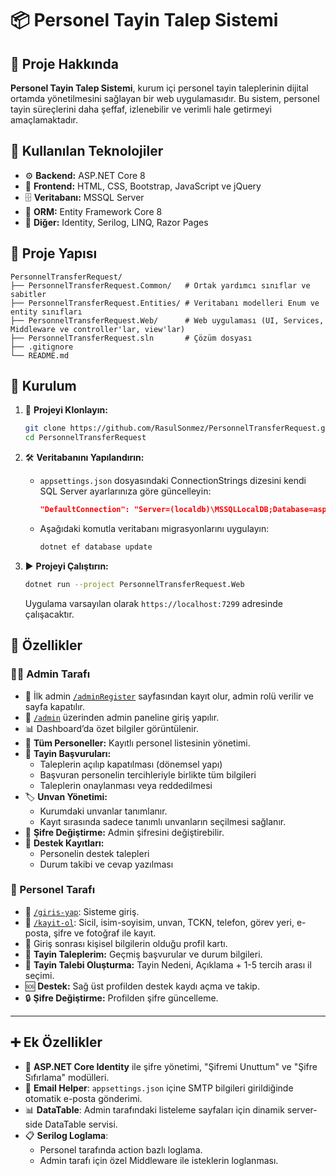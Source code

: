 # 📦 Personel Tayin Talep Sistemi

## 📌 Proje Hakkında

**Personel Tayin Talep Sistemi**, kurum içi personel tayin taleplerinin dijital ortamda yönetilmesini sağlayan bir web uygulamasıdır. Bu sistem, personel tayin süreçlerini daha şeffaf, izlenebilir ve verimli hale getirmeyi amaçlamaktadır.

## 🧰 Kullanılan Teknolojiler

- ⚙️ **Backend:** ASP.NET Core 8
- 🎨 **Frontend:** HTML, CSS, Bootstrap, JavaScript ve jQuery
- 🗄️ **Veritabanı:** MSSQL Server
- 🔄 **ORM:** Entity Framework Core 8
- 🧩 **Diğer:** Identity, Serilog, LINQ, Razor Pages

## 📁 Proje Yapısı

```
PersonnelTransferRequest/
├── PersonnelTransferRequest.Common/   # Ortak yardımcı sınıflar ve sabitler
├── PersonnelTransferRequest.Entities/ # Veritabanı modelleri Enum ve entity sınıfları
├── PersonnelTransferRequest.Web/      # Web uygulaması (UI, Services, Middleware ve controller'lar, view'lar)
├── PersonnelTransferRequest.sln       # Çözüm dosyası
├── .gitignore
└── README.md
```

## 🚀 Kurulum

1. 🧬 **Projeyi Klonlayın:**

   ```bash
   git clone https://github.com/RasulSonmez/PersonnelTransferRequest.git
   cd PersonnelTransferRequest
   ```

2. 🛠️ **Veritabanını Yapılandırın:**

   - `appsettings.json` dosyasındaki ConnectionStrings dizesini kendi SQL Server ayarlarınıza göre güncelleyin:

     ```json
     "DefaultConnection": "Server=(localdb)\MSSQLLocalDB;Database=aspnet-PersonnelTransferRequestAppDB;Trusted_Connection=True;MultipleActiveResultSets=true"
     ```

   - Aşağıdaki komutla veritabanı migrasyonlarını uygulayın:

     ```bash
     dotnet ef database update
     ```

3. ▶️ **Projeyi Çalıştırın:**

   ```bash
   dotnet run --project PersonnelTransferRequest.Web
   ```

   Uygulama varsayılan olarak `https://localhost:7299` adresinde çalışacaktır.

## 🧪 Özellikler

### 👨‍💼 Admin Tarafı

- 🔐 İlk admin [`/adminRegister`](https://localhost:7299/adminRegister) sayfasından kayıt olur, admin rolü verilir ve sayfa kapatılır.
- 🧭 [`/admin`](https://localhost:7299/admin) üzerinden admin paneline giriş yapılır.
- 📊 Dashboard’da özet bilgiler görüntülenir.
- 👥 **Tüm Personeller:** Kayıtlı personel listesinin yönetimi.
- 📁 **Tayin Başvuruları:**
  - Taleplerin açılıp kapatılması (dönemsel yapı)
  - Başvuran personelin tercihleriyle birlikte tüm bilgileri
  - Taleplerin onaylanması veya reddedilmesi
- 🏷️ **Unvan Yönetimi:**
  - Kurumdaki unvanlar tanımlanır.
  - Kayıt sırasında sadece tanımlı unvanların seçilmesi sağlanır.
- 🔑 **Şifre Değiştirme:** Admin şifresini değiştirebilir.
- 💬 **Destek Kayıtları:**
  - Personelin destek talepleri
  - Durum takibi ve cevap yazılması

### 👤 Personel Tarafı

- 🔐 [`/giris-yap`](https://localhost:7299/giris-yap): Sisteme giriş.
- 📝 [`/kayit-ol`](https://localhost:7299/kayit-ol): Sicil, isim-soyisim, unvan, TCKN, telefon, görev yeri, e-posta, şifre ve fotoğraf ile kayıt.
- 🪪 Giriş sonrası kişisel bilgilerin olduğu profil kartı.
- 📄 **Tayin Taleplerim:** Geçmiş başvurular ve durum bilgileri.
- 📨 **Tayin Talebi Oluşturma:** Tayin Nedeni, Açıklama + 1-5 tercih arası il seçimi.
- 🆘 **Destek:** Sağ üst profilden destek kaydı açma ve takip.
- 🔒 **Şifre Değiştirme:** Profilden şifre güncelleme.

---

## ➕ Ek Özellikler

- 🔐 **ASP.NET Core Identity** ile şifre yönetimi, "Şifremi Unuttum" ve "Şifre Sıfırlama" modülleri.
- 📧 **Email Helper**: `appsettings.json` içine SMTP bilgileri girildiğinde otomatik e-posta gönderimi.
- 📊 **DataTable**: Admin tarafındaki listeleme sayfaları için dinamik server-side DataTable servisi.
- 📋 **Serilog Loglama**:
  - Personel tarafında action bazlı loglama.
  - Admin tarafı için özel Middleware ile isteklerin loglanması.
